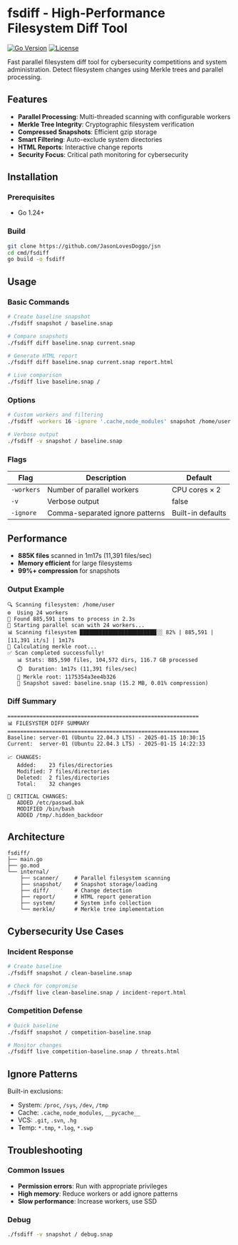 # fsdiff - High-Performance Filesystem Diff Tool

[![Go Version](https://img.shields.io/badge/Go-1.24+-blue.svg)](https://golang.org)
[![License](https://img.shields.io/badge/License-aGPLv3-green.svg)](../../LICENSE)

Fast parallel filesystem diff tool for cybersecurity competitions and system administration. Detect filesystem changes using Merkle trees and parallel processing.

## Features

- **Parallel Processing**: Multi-threaded scanning with configurable workers
- **Merkle Tree Integrity**: Cryptographic filesystem verification
- **Compressed Snapshots**: Efficient gzip storage
- **Smart Filtering**: Auto-exclude system directories
- **HTML Reports**: Interactive change reports
- **Security Focus**: Critical path monitoring for cybersecurity

## Installation

### Prerequisites
- Go 1.24+

### Build
```bash
git clone https://github.com/JasonLovesDoggo/jsn
cd cmd/fsdiff
go build -o fsdiff
```

## Usage

### Basic Commands

```bash
# Create baseline snapshot
./fsdiff snapshot / baseline.snap

# Compare snapshots
./fsdiff diff baseline.snap current.snap

# Generate HTML report
./fsdiff diff baseline.snap current.snap report.html

# Live comparison
./fsdiff live baseline.snap /
```

### Options

```bash
# Custom workers and filtering
./fsdiff -workers 16 -ignore '.cache,node_modules' snapshot /home/user user.snap

# Verbose output
./fsdiff -v snapshot / baseline.snap
```

### Flags

| Flag       | Description                     | Default           |
|------------|---------------------------------|-------------------|
| `-workers` | Number of parallel workers      | CPU cores × 2     |
| `-v`       | Verbose output                  | false             |
| `-ignore`  | Comma-separated ignore patterns | Built-in defaults |

## Performance

- **885K files** scanned in 1m17s (11,391 files/sec)
- **Memory efficient** for large filesystems
- **99%+ compression** for snapshots

[//]: # (- **Cross-platform** &#40;Linux, macOS, Windows&#41;)


### Output Example
```
🔍 Scanning filesystem: /home/user
⚙️  Using 24 workers
📏 Found 885,591 items to process in 2.3s
🚀 Starting parallel scan with 24 workers...
📊 Scanning filesystem ████████████████████████░░ 82% | 885,591 | [11,391 it/s] | 1m17s
🌳 Calculating merkle root...
✅ Scan completed successfully!
   📊 Stats: 885,590 files, 104,572 dirs, 116.7 GB processed
   ⏱️  Duration: 1m17s (11,391 files/sec)
   🌳 Merkle root: 1175354a3ee4b326
   💾 Snapshot saved: baseline.snap (15.2 MB, 0.01% compression)
```

### Diff Summary
```
============================================================
📊 FILESYSTEM DIFF SUMMARY
============================================================
Baseline: server-01 (Ubuntu 22.04.3 LTS) - 2025-01-15 10:30:15
Current:  server-01 (Ubuntu 22.04.3 LTS) - 2025-01-15 14:22:33

📈 CHANGES:
   Added:    23 files/directories
   Modified: 7 files/directories
   Deleted:  2 files/directories
   Total:    32 changes

🚨 CRITICAL CHANGES:
   ADDED /etc/passwd.bak
   MODIFIED /bin/bash
   ADDED /tmp/.hidden_backdoor
```




## Architecture

```
fsdiff/
├── main.go
├── go.mod
└── internal/
    ├── scanner/     # Parallel filesystem scanning
    ├── snapshot/    # Snapshot storage/loading
    ├── diff/        # Change detection
    ├── report/      # HTML report generation
    ├── system/      # System info collection
    └── merkle/      # Merkle tree implementation
```

## Cybersecurity Use Cases

### Incident Response
```bash
# Create baseline
./fsdiff snapshot / clean-baseline.snap

# Check for compromise
./fsdiff live clean-baseline.snap / incident-report.html
```

### Competition Defense
```bash
# Quick baseline
./fsdiff snapshot / competition-baseline.snap

# Monitor changes
./fsdiff live competition-baseline.snap / threats.html
```

## Ignore Patterns

Built-in exclusions:
- System: `/proc`, `/sys`, `/dev`, `/tmp`
- Cache: `.cache`, `node_modules`, `__pycache__`
- VCS: `.git`, `.svn`, `.hg`
- Temp: `*.tmp`, `*.log`, `*.swp`

## Troubleshooting

### Common Issues
- **Permission errors**: Run with appropriate privileges
- **High memory**: Reduce workers or add ignore patterns
- **Slow performance**: Increase workers, use SSD

### Debug
```bash
./fsdiff -v snapshot / debug.snap
```


